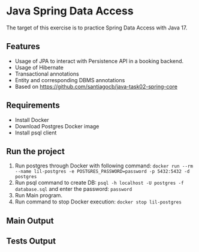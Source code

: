 # Java Spring Data Access
The target of this exercise is to practice Spring Data Access with Java 17.

## Features
- Usage of JPA to interact with Persistence API in a booking backend.
- Usage of Hibernate
- Transactional annotations
- Entity and corresponding DBMS annotations
- Based on https://github.com/santiagocb/java-task02-spring-core

## Requirements
- Install Docker
- Download Postgres Docker image
- Install psql client

## Run the project
1. Run postgres through Docker with following command: `docker run --rm --name lil-postgres -e POSTGRES_PASSWORD=password -p 5432:5432 -d postgres`
2. Run psql command to create DB: `psql -h localhost -U postgres -f database.sql` and enter the password: `password`
3. Run Main program.
4. Run command to stop Docker execution: `docker stop lil-postgres`

## Main Output


## Tests Output
